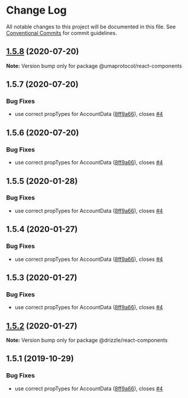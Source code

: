 # Change Log

All notable changes to this project will be documented in this file.
See [Conventional Commits](https://conventionalcommits.org) for commit guidelines.

## [1.5.8](https://github.com/trufflesuite/drizzle/compare/@umaprotocol/react-components@1.5.7...@umaprotocol/react-components@1.5.8) (2020-07-20)

**Note:** Version bump only for package @umaprotocol/react-components





## 1.5.7 (2020-07-20)


### Bug Fixes

* use correct propTypes for AccountData ([8ff9a66](https://github.com/trufflesuite/drizzle/commit/8ff9a66)), closes [#4](https://github.com/trufflesuite/drizzle/issues/4)





## 1.5.6 (2020-07-20)


### Bug Fixes

* use correct propTypes for AccountData ([8ff9a66](https://github.com/trufflesuite/drizzle/commit/8ff9a66)), closes [#4](https://github.com/trufflesuite/drizzle/issues/4)





## 1.5.5 (2020-01-28)


### Bug Fixes

* use correct propTypes for AccountData ([8ff9a66](https://github.com/trufflesuite/drizzle/commit/8ff9a66)), closes [#4](https://github.com/trufflesuite/drizzle/issues/4)





## 1.5.4 (2020-01-27)


### Bug Fixes

* use correct propTypes for AccountData ([8ff9a66](https://github.com/trufflesuite/drizzle/commit/8ff9a66)), closes [#4](https://github.com/trufflesuite/drizzle/issues/4)





## 1.5.3 (2020-01-27)


### Bug Fixes

* use correct propTypes for AccountData ([8ff9a66](https://github.com/trufflesuite/drizzle/commit/8ff9a66)), closes [#4](https://github.com/trufflesuite/drizzle/issues/4)





## [1.5.2](https://github.com/trufflesuite/drizzle/compare/@drizzle/react-components@1.5.1...@drizzle/react-components@1.5.2) (2020-01-27)

**Note:** Version bump only for package @drizzle/react-components





## 1.5.1 (2019-10-29)


### Bug Fixes

* use correct propTypes for AccountData ([8ff9a66](https://github.com/trufflesuite/drizzle/commit/8ff9a66)), closes [#4](https://github.com/trufflesuite/drizzle/issues/4)
